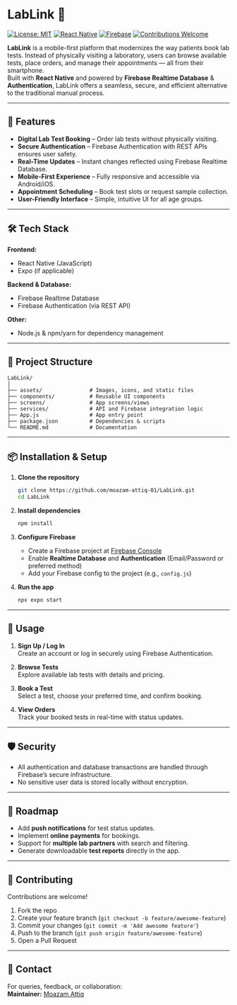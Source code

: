 # LabLink 🚂

[![License: MIT](https://img.shields.io/badge/License-MIT-green.svg)](LICENSE)
[![React Native](https://img.shields.io/badge/React%20Native-0.7x-blue)]()
[![Firebase](https://img.shields.io/badge/Firebase-Realtime%20DB%20%26%20Auth-orange)]()
[![Contributions Welcome](https://img.shields.io/badge/Contributions-Welcome-brightgreen.svg)]()

**LabLink** is a mobile-first platform that modernizes the way patients book lab tests. Instead of physically visiting a laboratory, users can browse available tests, place orders, and manage their appointments — all from their smartphone.  
Built with **React Native** and powered by **Firebase Realtime Database** & **Authentication**, LabLink offers a seamless, secure, and efficient alternative to the traditional manual process.

---

## 🚀 Features

- **Digital Lab Test Booking** – Order lab tests without physically visiting.
- **Secure Authentication** – Firebase Authentication with REST APIs ensures user safety.
- **Real-Time Updates** – Instant changes reflected using Firebase Realtime Database.
- **Mobile-First Experience** – Fully responsive and accessible via Android/iOS.
- **Appointment Scheduling** – Book test slots or request sample collection.
- **User-Friendly Interface** – Simple, intuitive UI for all age groups.

---

## 🛠️ Tech Stack

**Frontend:**  
- React Native (JavaScript)  
- Expo (if applicable)  

**Backend & Database:**  
- Firebase Realtime Database  
- Firebase Authentication (via REST API)

**Other:**  
- Node.js & npm/yarn for dependency management  

---

## 📂 Project Structure

```
LabLink/
│
├── assets/               # Images, icons, and static files
├── components/           # Reusable UI components
├── screens/              # App screens/views
├── services/             # API and Firebase integration logic
├── App.js                # App entry point
├── package.json          # Dependencies & scripts
└── README.md             # Documentation
```

---

## 📦 Installation & Setup

1. **Clone the repository**
   ```bash
   git clone https://github.com/moazam-attiq-01/LabLink.git
   cd LabLink
   ```

2. **Install dependencies**
   ```bash
   npm install
   ```

3. **Configure Firebase**
   - Create a Firebase project at [Firebase Console](https://console.firebase.google.com/)
   - Enable **Realtime Database** and **Authentication** (Email/Password or preferred method)
   - Add your Firebase config to the project (e.g., `config.js`)

4. **Run the app**
   ```bash
   npx expo start
   ```

---

## 📲 Usage

1. **Sign Up / Log In**  
   Create an account or log in securely using Firebase Authentication.

2. **Browse Tests**  
   Explore available lab tests with details and pricing.

3. **Book a Test**  
   Select a test, choose your preferred time, and confirm booking.

4. **View Orders**  
   Track your booked tests in real-time with status updates.

---

## 🛡️ Security

- All authentication and database transactions are handled through Firebase’s secure infrastructure.
- No sensitive user data is stored locally without encryption.

---

## 📌 Roadmap

- Add **push notifications** for test status updates.
- Implement **online payments** for bookings.
- Support for **multiple lab partners** with search and filtering.
- Generate downloadable **test reports** directly in the app.

---

## 🤝 Contributing

Contributions are welcome!  
1. Fork the repo  
2. Create your feature branch (`git checkout -b feature/awesome-feature`)  
3. Commit your changes (`git commit -m 'Add awesome feature'`)  
4. Push to the branch (`git push origin feature/awesome-feature`)  
5. Open a Pull Request

---

## 📧 Contact

For queries, feedback, or collaboration:  
**Maintainer:** [Moazam Attiq](https://github.com/moazam-attiq-01)
